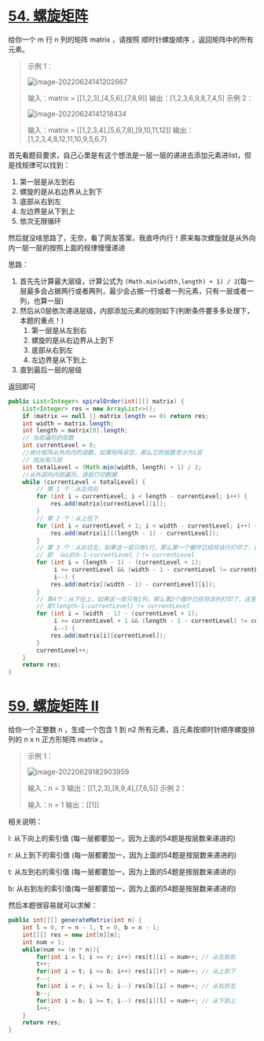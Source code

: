 # [54. 螺旋矩阵](https://leetcode.cn/problems/spiral-matrix/)

给你一个 m 行 n 列的矩阵 matrix ，请按照 顺时针螺旋顺序 ，返回矩阵中的所有元素。

> 示例 1：
>
> ![image-20220624141202667](http://image.tinx.top/image-20220624141202667.png)
>
> 输入：matrix = [[1,2,3],[4,5,6],[7,8,9]]
> 输出：[1,2,3,6,9,8,7,4,5]
> 示例 2：
>
> ![image-20220624141218434](http://image.tinx.top/image-20220624141218434.png)
>
> 输入：matrix = [[1,2,3,4],[5,6,7,8],[9,10,11,12]]
> 输出：[1,2,3,4,8,12,11,10,9,5,6,7]

首先看题目要求，自己心里是有这个想法是一层一层的递进去添加元素进list，但是找规律可以找到：

1. 第一层是从左到右
2. 螺旋的是从右边界从上到下
3. 底部从右到左
4. 左边界是从下到上
5. 依次无限循环

然后就没啥思路了，无奈，看了网友答案，我直呼内行！原来每次螺旋就是从外向内一层一层的按照上面的规律慢慢递进

思路：

1. 首先先计算最大层级，计算公式为 ```(Math.min(width,length) + 1) / 2```(每一层最多会占据两行或者两列，最少会占据一行或者一列元素，只有一层或者一列，也算一层)
2. 然后从0层依次递进层级，内部添加元素的规则如下(判断条件要多多处理下，本题的重点！)
   1. 第一层是从左到右
   2. 螺旋的是从右边界从上到下
   3. 底部从右到左
   4. 左边界是从下到上
3. 直到最后一层的层级

返回即可

```java
public List<Integer> spiralOrder(int[][] matrix) {
    List<Integer> res = new ArrayList<>();
    if (matrix == null || matrix.length == 0) return res;
    int width = matrix.length;
    int length = matrix[0].length;
    // 当前遍历的层数
    int currentLevel = 0;
    //统计矩阵从外向内的层数，如果矩阵非空，那么它的层数至少为1层
    // 找出有几层
    int totalLevel = (Math.min(width, length) + 1) / 2;
    //从外部向内部遍历，逐层打印数据
    while (currentLevel < totalLevel) {
        // 第 1 个：从左向右
        for (int i = currentLevel; i < length - currentLevel; i++) {
            res.add(matrix[currentLevel][i]);
        }
        // 第 2 个：从上往下
        for (int i = currentLevel + 1; i < width - currentLevel; i++) {
            res.add(matrix[i][(length - 1) - currentLevel]);
        }
        // 第 3 个：从右往左，如果这一层只有1行，那么第一个循环已经将该行打印了，这里就不需要打印了，
        // 即 （width-1-currentLevel ）!= currentLevel
        for (int i = (length - 1) - (currentLevel + 1);
             i >= currentLevel && (width - 1 - currentLevel != currentLevel);
             i--) {
            res.add(matrix[(width - 1) - currentLevel][i]);
        }
        // 第4个：从下往上，如果这一层只有1列，那么第2个循环已经将该列打印了，这里不需要打印，
        // 即(length-1-currentLevel) != currentLevel
        for (int i = (width - 1) - (currentLevel + 1);
             i >= currentLevel + 1 && (length - 1 - currentLevel) != currentLevel;
             i--) {
            res.add(matrix[i][currentLevel]);
        }
        currentLevel++;
    }
    return res;
}
```



# [59. 螺旋矩阵 II](https://leetcode.cn/problems/spiral-matrix-ii/)

给你一个正整数 n ，生成一个包含 1 到 n2 所有元素，且元素按顺时针顺序螺旋排列的 n x n 正方形矩阵 matrix 。

>  示例 1：
>
> ![image-20220629182903959](http://image.tinx.top/image-20220629182903959.png)
>
>
> 输入：n = 3
> 输出：[[1,2,3],[8,9,4],[7,6,5]]
> 示例 2：
>
> 输入：n = 1
> 输出：[[1]]

相关说明：

l: 从下向上的索引值 (每一层都要加一，因为上面的54题是按层数来递进的)

r: 从上到下的索引值 (每一层都要加一，因为上面的54题是按层数来递进的)

t: 从左到右的索引值 (每一层都要加一，因为上面的54题是按层数来递进的)

b:  从右到左的索引值(每一层都要加一，因为上面的54题是按层数来递进的)

然后本题很容易就可以求解：

```java
public int[][] generateMatrix(int n) {
    int l = 0, r = n - 1, t = 0, b = n - 1;
    int[][] res = new int[n][n];
    int num = 1;
    while(num <= (n * n)){
        for(int i = l; i <= r; i++) res[t][i] = num++; // 从左到右
        t++;
        for(int i = t; i <= b; i++) res[i][r] = num++; // 从上到下
        r--;
        for(int i = r; i >= l; i--) res[b][i] = num++; // 从右到左
        b--;
        for(int i = b; i >= t; i--) res[i][l] = num++; // 从下到上
        l++;
    }
    return res;
}
```